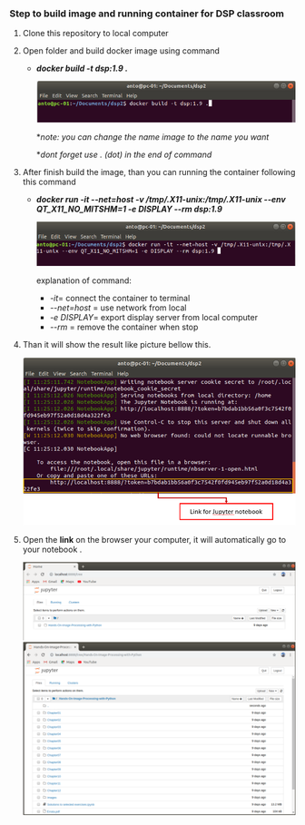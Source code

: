 ### Step to build image and running container for DSP classroom

1. Clone this repository to local computer

2. Open folder and build docker image using command 

   - ***docker build -t dsp:1.9 .***

     <img src="picture/1.png" >

     **note: you can change the name image to the name you want*
     
     **dont forget use . (dot) in the end of command*

3. After finish build the image, than you can running the container following this command

   - ***docker run -it --net=host -v /tmp/.X11-unix:/tmp/.X11-unix --env QT_X11_NO_MITSHM=1 -e DISPLAY --rm dsp:1.9***

     <img src="picture/2.png">
     
     explanation of command:
     
     - *-it*= connect the container to terminal
     - *--net=host* = use network from local 
     - *-e DISPLAY*= export display server from local computer
     - *--rm* = remove the container when stop
     
     

4. Than it will show the result like picture bellow this.

   <img src="picture/5.png">

5. Open the **link** on the browser your computer, it will automatically go to your notebook .

   <img src="picture/4.png">

   <img src="picture/6.png">

